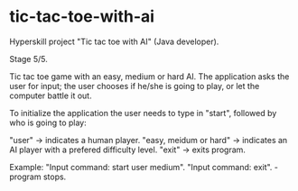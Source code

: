 # tic-tac-toe-with-ai

Hyperskill project "Tic tac toe with AI" (Java developer).

Stage 5/5.

Tic tac toe game with an easy, medium or hard AI. The application asks the user for input; the user chooses if he/she is going to play, or let the computer battle it out.

To initialize the application the user needs to type in "start", followed by who is going to play:

"user" -> indicates a human player. 
"easy, meidum or hard" -> indicates an AI player with a prefered difficulty level.
"exit" -> exits program.

Example: "Input command: start user medium".
         "Input command: exit". - program stops.

